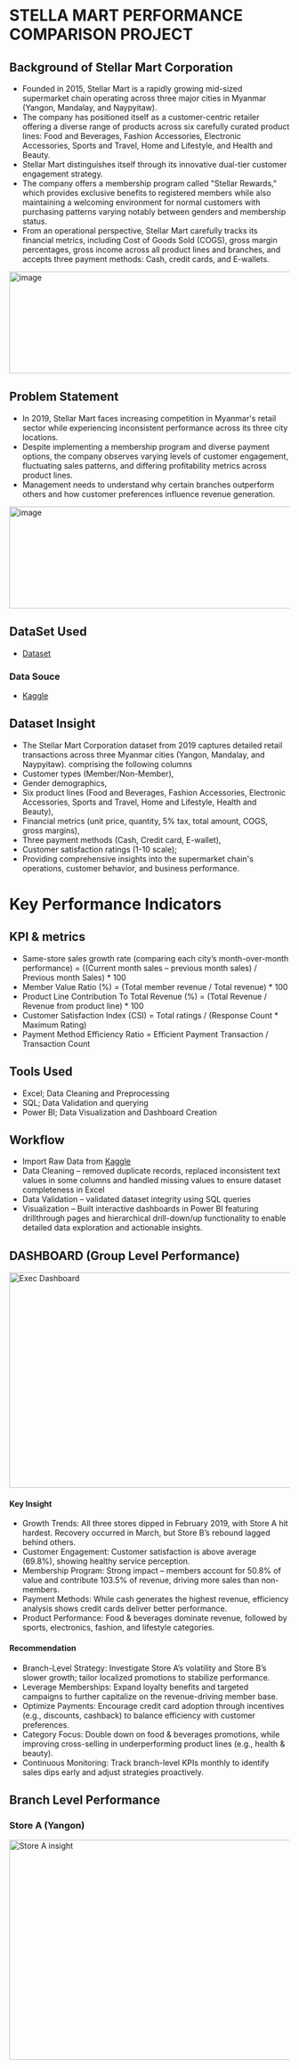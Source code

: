 # STELLA MART PERFORMANCE COMPARISON PROJECT

## Background of Stellar Mart Corporation
- Founded in 2015, Stellar Mart is a rapidly growing mid-sized supermarket chain operating across three major cities in Myanmar (Yangon, Mandalay, and Naypyitaw). 
- The company has positioned itself as a customer-centric retailer offering a diverse range of products across six carefully curated product lines: Food and Beverages, Fashion Accessories, Electronic Accessories, Sports and Travel, Home and Lifestyle, and Health and Beauty.
- Stellar Mart distinguishes itself through its innovative dual-tier customer engagement strategy. 
- The company offers a membership program called "Stellar Rewards," which provides exclusive benefits to registered members while also maintaining a welcoming environment for normal customers with purchasing patterns varying notably between genders and membership status. 
- From an operational perspective, Stellar Mart carefully tracks its financial metrics, including Cost of Goods Sold (COGS), gross margin percentages, gross income across all product lines and branches, and accepts three payment methods: Cash, credit cards, and E-wallets. 
<img width="11059" height="183" alt="image" src="https://github.com/user-attachments/assets/1d589b7d-8516-44de-93f0-1e09e13429f4" />

## Problem Statement 
- In 2019, Stellar Mart faces increasing competition in Myanmar's retail sector while experiencing inconsistent performance across its three city locations.
- Despite implementing a membership program and diverse payment options, the company observes varying levels of customer engagement, fluctuating sales patterns, and differing profitability metrics across product lines.
- Management needs to understand why certain branches outperform others and how customer preferences influence revenue generation.
<img width="8782" height="183" alt="image" src="https://github.com/user-attachments/assets/33897035-93fa-426d-a71d-9e1f7ea04607" />

## DataSet Used
- <a href="https://github.com/Awonfor/STELLA-MART-PROJECT/blob/main/Stellar%20Mart%20Corporation.csv">Dataset</a>
### Data Souce 
- <a href="https://www.kaggle.com/datasets">Kaggle</a>

## Dataset Insight
- The Stellar Mart Corporation dataset from 2019 captures detailed retail transactions across three Myanmar cities (Yangon, Mandalay, and Naypyitaw). comprising the following columns
-   Customer types (Member/Non-Member),
-   Gender demographics,
-   Six product lines (Food and Beverages, Fashion Accessories, Electronic Accessories, Sports and Travel, Home and Lifestyle, Health and Beauty),
-   Financial metrics (unit price, quantity, 5% tax, total amount, COGS, gross margins),
-   Three payment methods (Cash, Credit card, E-wallet),
-   Customer satisfaction ratings (1-10 scale);
- Providing comprehensive insights into the supermarket chain's operations, customer behavior, and business performance.

# Key Performance Indicators
  ## KPI & metrics

- Same-store sales growth rate (comparing each city’s month-over-month performance) =
      ((Current month sales – previous month sales) / Previous month Sales) * 100
-  Member Value Ratio (%) =
      (Total member revenue / Total revenue) * 100
-  Product Line Contribution To Total Revenue (%) =
      (Total Revenue / Revenue from product line) * 100
-  Customer Satisfaction Index (CSI) =
      Total ratings / (Response Count * Maximum Rating)
-  Payment Method Efficiency Ratio =
      Efficient Payment Transaction / Transaction Count

## Tools Used
- Excel; Data Cleaning and Preprocessing
- SQL; Data Validation and querying
- Power BI; Data Visualization and Dashboard Creation

## Workflow
- Import Raw Data from <a href="https://www.kaggle.com/datasets">Kaggle</a>
- Data Cleaning – removed duplicate records, replaced inconsistent text values in some columns and handled missing values to ensure dataset completeness in Excel
- Data Validation – validated dataset integrity using SQL queries
- Visualization – Built interactive dashboards in Power BI featuring drillthrough pages and hierarchical drill-down/up functionality to enable detailed data exploration and actionable insights.

## DASHBOARD (Group Level Performance) 
<img width="685" height="387" alt="Exec Dashboard" src="https://github.com/user-attachments/assets/4c014b76-c0dc-4814-aee7-3ec59c17b64c" />

  #### Key Insight 
-  Growth Trends: All three stores dipped in February 2019, with Store A hit hardest. Recovery occurred in March, but Store B’s rebound lagged behind others.
-  Customer Engagement: Customer satisfaction is above average (69.8%), showing healthy service perception.
-  Membership Program: Strong impact – members account for 50.8% of value and contribute 103.5% of revenue, driving more sales than non-members.
-  Payment Methods: While cash generates the highest revenue, efficiency analysis shows credit cards deliver better performance.
-  Product Performance: Food & beverages dominate revenue, followed by sports, electronics, fashion, and lifestyle categories.

#### Recommendation
-  Branch-Level Strategy: Investigate Store A’s volatility and Store B’s slower growth; tailor localized promotions to stabilize performance.
-  Leverage Memberships: Expand loyalty benefits and targeted campaigns to further capitalize on the revenue-driving member base.
-  Optimize Payments: Encourage credit card adoption through incentives (e.g., discounts, cashback) to balance efficiency with customer preferences.
-  Category Focus: Double down on food & beverages promotions, while improving cross-selling in underperforming product lines (e.g., health & beauty).
-  Continuous Monitoring: Track branch-level KPIs monthly to identify sales dips early and adjust strategies proactively.

## Branch Level Performance 
  ### Store A (Yangon)
  
<img width="702" height="395" alt="Store A insight" src="https://github.com/user-attachments/assets/083f7183-f9ff-4513-8265-4eac3b9e76df" />
        


















